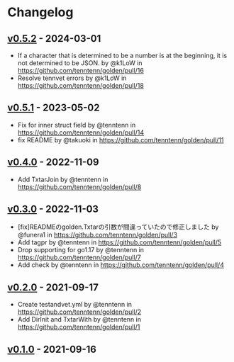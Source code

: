 # Changelog

## [v0.5.2](https://github.com/tenntenn/golden/compare/v0.5.1...v0.5.2) - 2024-03-01
- If a character that is determined to be a number is at the beginning, it is not determined to be JSON. by @k1LoW in https://github.com/tenntenn/golden/pull/16
- Resolve tennvet errors by @k1LoW in https://github.com/tenntenn/golden/pull/18

## [v0.5.1](https://github.com/tenntenn/golden/compare/v0.5.0...v0.5.1) - 2023-05-02
- Fix for inner struct field by @tenntenn in https://github.com/tenntenn/golden/pull/14
- fix README by @takuoki in https://github.com/tenntenn/golden/pull/11

## [v0.4.0](https://github.com/tenntenn/golden/compare/v0.3.0...v0.4.0) - 2022-11-09
- Add TxtarJoin by @tenntenn in https://github.com/tenntenn/golden/pull/8

## [v0.3.0](https://github.com/tenntenn/golden/compare/v0.2.0...v0.3.0) - 2022-11-03
- [fix]READMEのgolden.Txtarの引数が間違っていたので修正しました by @funera1 in https://github.com/tenntenn/golden/pull/3
- Add tagpr by @tenntenn in https://github.com/tenntenn/golden/pull/5
- Drop supporting for go1.17 by @tenntenn in https://github.com/tenntenn/golden/pull/7
- Add check by @tenntenn in https://github.com/tenntenn/golden/pull/4

## [v0.2.0](https://github.com/tenntenn/golden/compare/v0.1.0...v0.2.0) - 2021-09-17
- Create testandvet.yml by @tenntenn in https://github.com/tenntenn/golden/pull/2
- Add DirInit and TxtarWith by @tenntenn in https://github.com/tenntenn/golden/pull/1

## [v0.1.0](https://github.com/tenntenn/golden/commits/v0.1.0) - 2021-09-16
